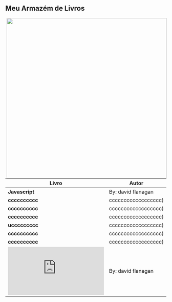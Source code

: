 
 ##  Meu Armazém de Livros
         
   <img src="https://media.giphy.com/media/VJE5f22EQwaHjx5gTk/giphy.gif" min-width="500px" max-width="500px" width="500px" align="right">       

  
 Livro | Autor  |
---|------|
**Javascript** | By: david flanagan | * [k](https://github.com/CamillaLourenco/books/blob/main/books/Livro%20de%20Javascript.pdf)
**cccccccccc** | cccccccccccccccccc)|
**cccccccccc** | cccccccccccccccccc)|
**cccccccccc** | cccccccccccccccccc)|
**uccccccccc** | cccccccccccccccccc)|
**cccccccccc** | cccccccccccccccccc)|
**cccccccccc** | cccccccccccccccccc)|
![javascript](https://github.com/CamillaLourenco/books/blob/main/books/Livro%20de%20Javascript.pdf) | By: david flanagan |


 
